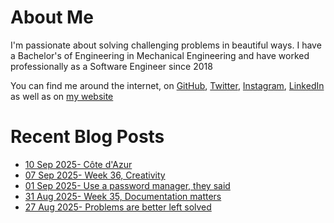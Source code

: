 # About Me

I'm passionate about solving challenging problems in beautiful ways. I have a Bachelor's of Engineering in Mechanical Engineering and have worked professionally as a Software Engineer since 2018

You can find me around the internet, on [GitHub](https://github.com/nabeelvalley), [Twitter](https://twitter.com/not_nabeel/), [Instagram](https://www.instagram.com/nabeelvalley/), [LinkedIn](https://za.linkedin.com/in/nabeelvalley) as well as on [my website](https://nabeelvalley.co.za/)

# Recent Blog Posts
<!-- BLOG-POST-LIST:START -->
- [10 Sep 2025- Côte d&#39;Azur](https://nabeelvalley.co.za/blog/2025/10-09/cote-d-azure/)
- [07 Sep 2025- Week 36, Creativity](https://nabeelvalley.co.za/blog/2025/07-09/week-36-creativity/)
- [01 Sep 2025- Use a password manager, they said](https://nabeelvalley.co.za/blog/2025/01-10/use-a-password-manager-they-said/)
- [31 Aug 2025- Week 35, Documentation matters](https://nabeelvalley.co.za/blog/2025/31-08/week-35-trying-this-out-again/)
- [27 Aug 2025- Problems are better left solved](https://nabeelvalley.co.za/blog/2025/27-08/problems-are-better-left-solved/)<!-- BLOG-POST-LIST:END -->

